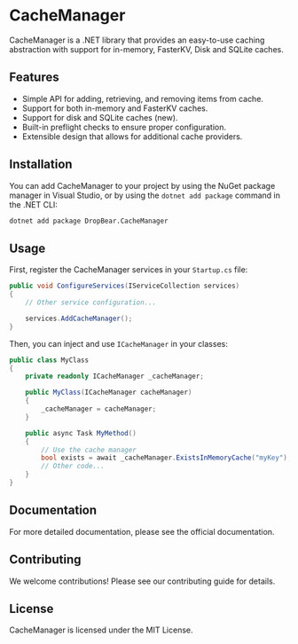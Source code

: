 # CacheManager 

CacheManager is a .NET library that provides an easy-to-use caching abstraction with support for in-memory, FasterKV, Disk and SQLite caches. 

## Features 

- Simple API for adding, retrieving, and removing items from cache. 
- Support for both in-memory and FasterKV caches. 
- Support for disk and SQLite caches (new).
- Built-in preflight checks to ensure proper configuration. 
- Extensible design that allows for additional cache providers. 
  
## Installation 

You can add CacheManager to your project by using the NuGet package manager in Visual Studio, or by using the `dotnet add package` command in the .NET CLI: 

```bash 
dotnet add package DropBear.CacheManager 
``` 

## Usage 

First, register the CacheManager services in your `Startup.cs` file: 

```csharp 
public void ConfigureServices(IServiceCollection services) 
{ 
    // Other service configuration... 

    services.AddCacheManager(); 
} 
``` 

Then, you can inject and use `ICacheManager` in your classes: 

```csharp 
public class MyClass 
{ 
    private readonly ICacheManager _cacheManager; 

    public MyClass(ICacheManager cacheManager) 
    { 
        _cacheManager = cacheManager; 
    } 

    public async Task MyMethod() 
    { 
        // Use the cache manager 
        bool exists = await _cacheManager.ExistsInMemoryCache("myKey"); 
        // Other code... 
    } 
} 
``` 

## Documentation 

For more detailed documentation, please see the official documentation. 

## Contributing 

We welcome contributions! Please see our contributing guide for details. 

## License 

CacheManager is licensed under the MIT License. 
